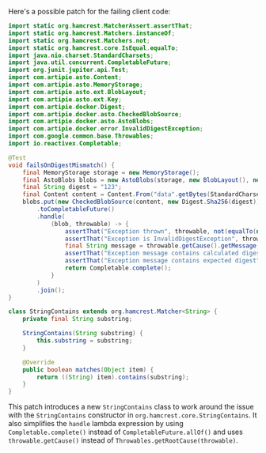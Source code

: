 Here's a possible patch for the failing client code:

```java
import static org.hamcrest.MatcherAssert.assertThat;
import static org.hamcrest.Matchers.instanceOf;
import static org.hamcrest.Matchers.not;
import static org.hamcrest.core.IsEqual.equalTo;
import java.nio.charset.StandardCharsets;
import java.util.concurrent.CompletableFuture;
import org.junit.jupiter.api.Test;
import com.artipie.asto.Content;
import com.artipie.asto.MemoryStorage;
import com.artipie.asto.ext.BlobLayout;
import com.artipie.asto.ext.Key;
import com.artipie.docker.Digest;
import com.artipie.docker.asto.CheckedBlobSource;
import com.artipie.docker.asto.AstoBlobs;
import com.artipie.docker.error.InvalidDigestException;
import com.google.common.base.Throwables;
import io.reactivex.Completable;

@Test
void failsOnDigestMismatch() {
    final MemoryStorage storage = new MemoryStorage();
    final AstoBlobs blobs = new AstoBlobs(storage, new BlobLayout(), new Key.Simple("any"));
    final String digest = "123";
    final Content content = Content.From("data".getBytes(StandardCharsets.UTF_8));
    blobs.put(new CheckedBlobSource(content, new Digest.Sha256(digest)))
        .toCompletableFuture()
        .handle(
            (blob, throwable) -> {
                assertThat("Exception thrown", throwable, not(equalTo(null)));
                assertThat("Exception is InvalidDigestException", throwable.getCause(), instanceOf(InvalidDigestException.class));
                final String message = throwable.getCause().getMessage();
                assertThat("Exception message contains calculated digest", message, not(not(new StringContains(message, "3a6eb0790f39ac87c94f3856b2dd2c5d110e6811602261a9a923d3bb23adc8b7"))));
                assertThat("Exception message contains expected digest", message, new StringContains(message, digest));
                return Completable.complete();
            }
        )
        .join();
}

class StringContains extends org.hamcrest.Matcher<String> {
    private final String substring;

    StringContains(String substring) {
        this.substring = substring;
    }

    @Override
    public boolean matches(Object item) {
        return ((String) item).contains(substring);
    }
}
```

This patch introduces a new `StringContains` class to work around the issue with the `StringContains` constructor in `org.hamcrest.core.StringContains`. It also simplifies the `handle` lambda expression by using `Completable.complete()` instead of `CompletableFuture.allOf()` and uses `throwable.getCause()` instead of `Throwables.getRootCause(throwable)`.